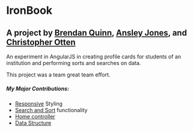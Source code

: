 IronBook
========

A project by [Brendan Quinn](), [Ansley Jones](https://github.com/ansleyjones), and [Christopher Otten](https://github.com/crotten)
-----------------------------------------------------------------------------------------------------------------------------------

An experiment in AngularJS in creating profile cards for students of an institution and performing sorts and searches on data.

This project was a team great team effort.

##### My Major Contributions:
* [Responsive](https://github.com/Mathdrquinn/IronBook/blob/master/css/styles.scss) Styling
* [Search and Sort](https://github.com/Mathdrquinn/IronBook/blob/master/views/home.html) functionality
* [Home controller](https://github.com/Mathdrquinn/IronBook/blob/master/js/controllers/homeCtrl.js)
* [Data Structure](https://github.com/Mathdrquinn/IronBook/blob/master/js/services/dataSvcs.js)


